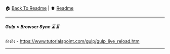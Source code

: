 
:house: [Back To Readme](/readme.md) | :arrow_up: [Readme](../readme.md)

--- 
##### Gulp > Browser Sync   :hourglass: :hourglass_flowing_sand: 

อ้างอิง - https://www.tutorialspoint.com/gulp/gulp_live_reload.htm

--- 